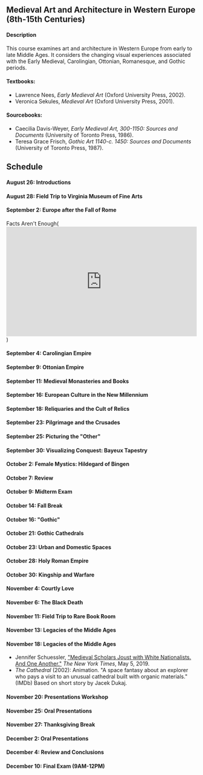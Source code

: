 ## Medieval Art and Architecture in Western Europe (8th-15th Centuries)

#### Description
This course examines art and architecture in Western Europe from early to late Middle Ages. It considers the changing visual experiences associated with the Early Medieval, Carolingian, Ottonian, Romanesque, and Gothic periods.

#### Textbooks:
* Lawrence Nees, _Early Medieval Art_ (Oxford University Press, 2002).
* Veronica Sekules, _Medieval Art_ (Oxford University Press, 2001).
#### Sourcebooks:
* Caecilia Davis-Weyer, _Early Medieval Art, 300-1150: Sources and Documents_ (University of Toronto Press, 1986).
* Teresa Grace Frisch, _Gothic Art 1140-c. 1450: Sources and Documents_ (University of Toronto Press, 1987).

## Schedule
#### August 26: Introductions
#### August 28: Field Trip to Virginia Museum of Fine Arts
#### September 2: Europe after the Fall of Rome
Facts Aren't Enough(<iframe src="https://www.npr.org/player/embed/743195213/743559544" width="100%" height="290" frameborder="0" scrolling="no" title="NPR embedded audio player"></iframe>)
#### September 4: Carolingian Empire
#### September 9: Ottonian Empire
#### September 11: Medieval Monasteries and Books
#### September 16: European Culture in the New Millennium
#### September 18: Reliquaries and the Cult of Relics
#### September 23: Pilgrimage and the Crusades
#### September 25: Picturing the "Other"
#### September 30: Visualizing Conquest: Bayeux Tapestry
#### October 2: Female Mystics: Hildegard of Bingen
#### October 7: Review
#### October 9: Midterm Exam
#### October 14: Fall Break
#### October 16: "Gothic"
#### October 21: Gothic Cathedrals
#### October 23: Urban and Domestic Spaces
#### October 28: Holy Roman Empire
#### October 30: Kingship and Warfare
#### November 4: Courtly Love
#### November 6: The Black Death
#### November 11: Field Trip to Rare Book Room
#### November 13: Legacies of the Middle Ages
#### November 18: Legacies of the Middle Ages
* Jennifer Schuessler, ["Medieval Scholars Joust with White Nationalists. And One Another."](https://www.nytimes.com/2019/05/05/arts/the-battle-for-medieval-studies-white-supremacy.html) _The New York Times_, May 5, 2019.
* _The Cathedral_ (2002): Animation. "A space fantasy about an explorer who pays a visit to an unusual cathedral built with organic materials." (IMDb) Based on short story by Jacek Dukaj.

#### November 20: Presentations Workshop
#### November 25: Oral Presentations
#### November 27: Thanksgiving Break
#### December 2: Oral Presentations
#### December 4: Review and Conclusions
#### December 10: Final Exam (9AM-12PM)
